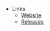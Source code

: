 - Links
	- [Website](https://opencontainers.org/)
	- [Releases](https://opencontainers.org/release-notices/overview/)